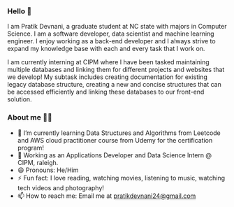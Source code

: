 ### Hello 👋
I am Pratik Devnani,  a graduate student at NC state with majors in Computer Science. I am a software developer, data scientist and machine learning engineer. I enjoy working as a back-end developer and I always strive to expand my knowledge base with each and every task that I work on.

I am currently interning at CIPM where I have been tasked maintaining multiple databases and linking them for different projects and websites that we develop! My subtask includes creating documentation for existing legacy database structure, creating a new and concise structures that can be accessed efficiently and linking these databases to our front-end solution.

### About me 👨‍💻
- 🌱 I’m currently learning Data Structures and Algorithms from Leetcode and AWS cloud practitioner course from Udemy for the certification program!
- 📍 Working as an Applications Developer and Data Science Intern @ CIPM, raleigh.
- 😄 Pronouns: He/Him
- ⚡ Fun fact: I love reading, watching movies, listening to music, watching tech videos and photography!
- 📫 How to reach me: Email me at pratikdevnani24@gmail.com
<!--
**pratikdevnani/pratikdevnani** is a ✨ _special_ ✨ repository because its `README.md` (this file) appears on your GitHub profile.

Here are some ideas to get you started:

- 🔭 I’m currently working on ...
- 🌱 I’m currently learning ...
- 👯 I’m looking to collaborate on ...
- 🤔 I’m looking for help with ...
- 💬 Ask me about ...
- 📫 How to reach me: ...
- 😄 Pronouns: ...
- ⚡ Fun fact: ...
-->
